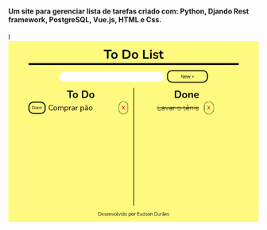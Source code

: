 #### Um site para gerenciar lista de tarefas criado com: Python, Djando Rest framework, PostgreSQL, Vue.js, HTML e Css.
l
![alt text](https://github.com/SobrancelhaDoDragao/To_Do_List/blob/master/To_Do_List.png)
